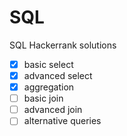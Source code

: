 # SQL
SQL Hackerrank solutions
- [X] basic select 
- [X] advanced select 
- [X] aggregation
- [ ] basic join 
- [ ] advanced join
- [ ] alternative queries
